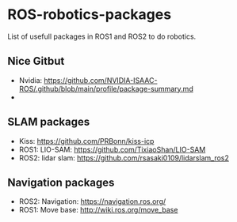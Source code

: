 # ROS-robotics-packages
List of usefull packages in ROS1 and ROS2 to do robotics.

## Nice Gitbut
- Nvidia: https://github.com/NVIDIA-ISAAC-ROS/.github/blob/main/profile/package-summary.md
- 
## SLAM packages
- Kiss: https://github.com/PRBonn/kiss-icp
- ROS1: LIO-SAM: https://github.com/TixiaoShan/LIO-SAM
- ROS2: lidar slam: https://github.com/rsasaki0109/lidarslam_ros2

## Navigation packages
- ROS2: Navigation: https://navigation.ros.org/
- ROS1: Move base: http://wiki.ros.org/move_base

